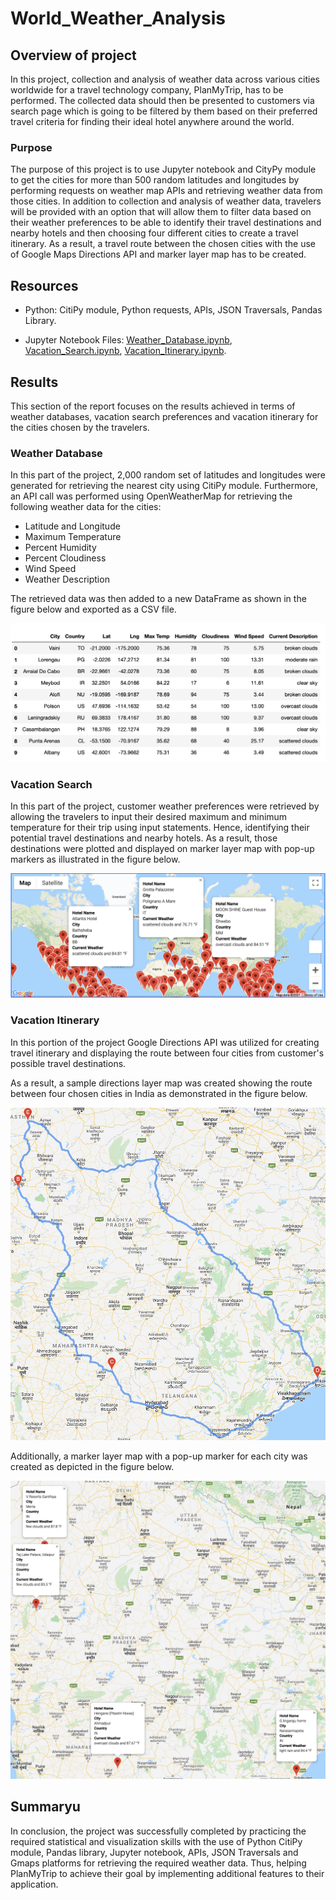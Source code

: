 # World_Weather_Analysis

## Overview of project

In this project, collection and analysis of weather data across various cities worldwide for a travel technology company, PlanMyTrip, has to be performed. The collected data should then be presented to customers via search page which is going to be filtered by them based on their preferred travel criteria for finding their ideal hotel anywhere around the world.

### Purpose

The purpose of this project is to use Jupyter notebook and CityPy module to get the cities for more than 500 random latitudes and longitudes by performing requests on  weather map APIs and retrieving weather data from those cities. In addition to collection and analysis of weather data, travelers will be provided with an option that will allow them to filter data based on their weather preferences to be able to identify their travel destinations and nearby hotels and then choosing four different cities to create a travel itinerary. As a result, a travel route between the chosen cities with the use of Google Maps Directions API and marker layer map has to be created.

## Resources

- Python: CitiPy module, Python requests, APIs, JSON Traversals, Pandas Library.

- Jupyter Notebook Files: [Weather_Database.ipynb](Weather_Database/Weather_Database.ipynb), [Vacation_Search.ipynb](Vacation_Search/Vacation_Search.ipynb), [Vacation_Itinerary.ipynb](Vacation_Itinerary/Vacation_Itinerary.ipynb).

## Results

This section of the report focuses on the results achieved in terms of weather databases, vacation search preferences and vacation itinerary for the cities chosen by the  travelers.

### Weather Database

In this part of the project, 2,000 random set of latitudes and longitudes were generated for retrieving the nearest city using CitiPy module. Furthermore, an API call was performed using OpenWeatherMap for retrieving the following weather data for the cities:

- Latitude and Longitude
- Maximum Temperature
- Percent Humidity
- Percent Cloudiness
- Wind Speed
- Weather Description

The retrieved data was then added to a new DataFrame as shown in the figure below and exported as a CSV file.

![City Data DataFrame](Resources/City_Data_DataFrame.png)


### Vacation Search

In this part of the project, customer weather preferences were retrieved by allowing the travelers to input their desired maximum and minimum temperature for their trip using input statements. Hence, identifying their potential travel destinations and nearby hotels. As a result, those destinations were plotted and displayed on marker layer map with pop-up markers as illustrated in the figure below.

![Customer travel destinations map](Vacation_Search/WeatherPy_vacation_map.png)

### Vacation Itinerary

In this portion of the project Google Directions API was utilized for creating travel itinerary and displaying the route between four cities from customer's possible travel destinations.

As a result, a sample directions layer map was created showing the route between four chosen cities in India as demonstrated in the figure below.

![Vacation Itinerary](Vacation_Itinerary/WeatherPy_travel_map.png)

Additionally, a marker layer map with a pop-up marker for each city was created as depicted in the figure below.

![Travel map with pop up markers](Vacation_Itinerary/WeatherPy_travel_map_markers.png)


## Summaryu

In conclusion, the project was successfully completed by practicing the required statistical and visualization skills with the use of Python CitiPy module, Pandas library, Jupyter notebook, APIs, JSON Traversals and Gmaps platforms for retrieving the required weather data. Thus, helping PlanMyTrip to achieve their goal by implementing additional features to their application. 
